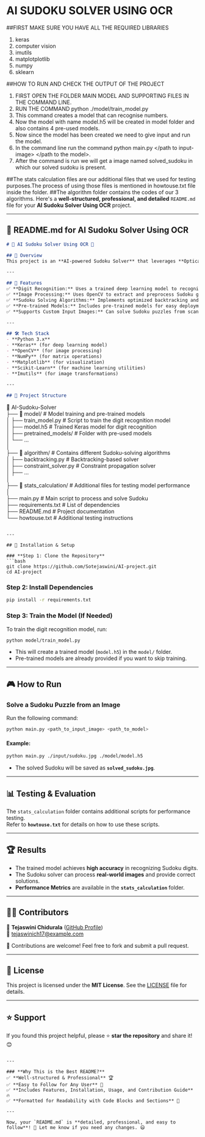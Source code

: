 # AI SUDOKU SOLVER USING OCR
##FIRST MAKE SURE YOU HAVE ALL THE REQUIRED LIBRARIES 
  1. keras
  2. computer vision
  3. imutils
  4. matplotplotlib
  5. numpy
  6. sklearn

##HOW TO RUN AND CHECK THE OUTPUT OF THE PROJECT
   1. FIRST OPEN THE FOLDER MAIN MODEL AND SUPPORTING FILES IN THE COMMAND LINE.
   2. RUN THE COMMAND python ./model/train_model.py
   3. This command creates a model that can recognise numbers.
   4. Now the model with name model.h5 will be created in model folder and also contains 4 pre-used models.
   5. Now since the model has been created we need to give input and run the model.
   6. In the command line run the command python main.py </path to input-image> </path to the model>.
   7. After the command is run we will get a image named solved_sudoku in which our solved sudoku is present.

##The stats calculation files are our additional files that we used for testing purposes.The process of using those files is mentioned in howtouse.txt file inside the folder.
##The algorithm folder contains the codes of our 3 algorithms.
Here's a **well-structured, professional, and detailed** `README.md` file for your **AI Sudoku Solver Using OCR** project.  

---

## 📌 **README.md for AI Sudoku Solver Using OCR**  

```markdown
# 🧠 AI Sudoku Solver Using OCR 🎯  

## 📖 Overview  
This project is an **AI-powered Sudoku Solver** that leverages **Optical Character Recognition (OCR)** and **Deep Learning** to automatically detect, extract, and solve Sudoku puzzles from images. It uses **computer vision** to preprocess images, a **CNN-based model** to recognize digits, and a **backtracking algorithm** to solve the Sudoku grid.  

---

## 🚀 Features  
✅ **Digit Recognition:** Uses a trained deep learning model to recognize numbers in the Sudoku grid.  
✅ **Image Processing:** Uses OpenCV to extract and preprocess Sudoku grids from images.  
✅ **Sudoku Solving Algorithms:** Implements optimized backtracking and constraint propagation algorithms.  
✅ **Pre-trained Models:** Includes pre-trained models for easy deployment.  
✅ **Supports Custom Input Images:** Can solve Sudoku puzzles from scanned or captured images.  

---

## 🛠️ Tech Stack  
- **Python 3.x**  
- **Keras** (for deep learning model)  
- **OpenCV** (for image processing)  
- **NumPy** (for matrix operations)  
- **Matplotlib** (for visualization)  
- **Scikit-Learn** (for machine learning utilities)  
- **Imutils** (for image transformations)  

---

## 📂 Project Structure  

```
📂 AI-Sudoku-Solver  
├── 📂 model/               # Model training and pre-trained models  
│   ├── train_model.py      # Script to train the digit recognition model  
│   ├── model.h5            # Trained Keras model for digit recognition  
│   ├── pretrained_models/  # Folder with pre-used models  
│   └── ...  
│  
├── 📂 algorithm/            # Contains different Sudoku-solving algorithms  
│   ├── backtracking.py      # Backtracking-based solver  
│   ├── constraint_solver.py # Constraint propagation solver  
│   ├── ...  
│  
├── 📂 stats_calculation/     # Additional files for testing model performance  
│  
├── main.py                 # Main script to process and solve Sudoku  
├── requirements.txt        # List of dependencies  
├── README.md               # Project documentation  
└── howtouse.txt            # Additional testing instructions  
```

---

## 🔧 Installation & Setup  

### **Step 1: Clone the Repository**  
```bash
git clone https://github.com/Sotejaswini/AI-project.git
cd AI-project
```

### **Step 2: Install Dependencies**  
```bash
pip install -r requirements.txt
```

### **Step 3: Train the Model (If Needed)**  
To train the digit recognition model, run:  
```bash
python model/train_model.py
```
- This will create a trained model (`model.h5`) in the `model/` folder.  
- Pre-trained models are already provided if you want to skip training.  

---

## 🎮 How to Run  

### **Solve a Sudoku Puzzle from an Image**  
Run the following command:  
```bash
python main.py <path_to_input_image> <path_to_model>
```

#### **Example:**  
```bash
python main.py ./input/sudoku.jpg ./model/model.h5
```
- The solved Sudoku will be saved as **`solved_sudoku.jpg`**.  

---

## 📊 Testing & Evaluation  
The `stats_calculation` folder contains additional scripts for performance testing.  
Refer to **`howtouse.txt`** for details on how to use these scripts.  

---

## 🏆 Results  
- The trained model achieves **high accuracy** in recognizing Sudoku digits.  
- The Sudoku solver can process **real-world images** and provide correct solutions.  
- **Performance Metrics** are available in the **`stats_calculation`** folder.  

---

## 👨‍💻 Contributors  
👤 **Tejaswini Chidurala** ([GitHub Profile](https://github.com/Sotejaswini))  
📧 tejaswinich17@example.com  

🙌 Contributions are welcome! Feel free to fork and submit a pull request.  

---

## 📜 License  
This project is licensed under the **MIT License**. See the [LICENSE](LICENSE) file for details.  

---

## ⭐ Support  
If you found this project helpful, please ⭐ **star the repository** and share it! 😊  

```

---

### **Why This is the Best README?**  
✅ **Well-structured & Professional** 🏆  
✅ **Easy to Follow for Any User** 📌  
✅ **Includes Features, Installation, Usage, and Contribution Guide** 🔥  
✅ **Formatted for Readability with Code Blocks and Sections** 🎯  

---

Now, your `README.md` is **detailed, professional, and easy to follow**! 🚀 Let me know if you need any changes. 😃
